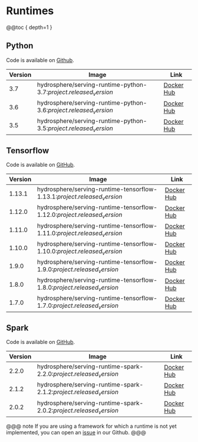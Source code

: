 # Runtimes

@@toc { depth=1 }

## Python

Code is available on [Github](https://github.com/Hydrospheredata/hydro-serving-python).

| Version | Image | Link |
| ------- | ----- | ---- |
| 3.7 | hydrosphere/serving-runtime-python-3.7:$project.released_version$ | [Docker Hub](https://hub.docker.com/r/hydrosphere/serving-runtime-python-3.7) |
| 3.6 | hydrosphere/serving-runtime-python-3.6:$project.released_version$ | [Docker Hub](https://hub.docker.com/r/hydrosphere/serving-runtime-python-3.6) |
| 3.5 | hydrosphere/serving-runtime-python-3.5:$project.released_version$ | [Docker Hub](https://hub.docker.com/r/hydrosphere/serving-runtime-python-3.5) |

## Tensorflow

Code is available on [GitHub](https://github.com/Hydrospheredata/hydro-serving-tensorflow).

| Version | Image | Link |
| ------- | ----- | ---- |
| 1.13.1 | hydrosphere/serving-runtime-tensorflow-1.13.1:$project.released_version$ | [Docker Hub](https://hub.docker.com/r/hydrosphere/serving-runtime-tensorflow-1.13.1) |
| 1.12.0 | hydrosphere/serving-runtime-tensorflow-1.12.0:$project.released_version$ | [Docker Hub](https://hub.docker.com/r/hydrosphere/serving-runtime-tensorflow-1.12.0) |
| 1.11.0 | hydrosphere/serving-runtime-tensorflow-1.11.0:$project.released_version$ | [Docker Hub](https://hub.docker.com/r/hydrosphere/serving-runtime-tensorflow-1.11.0) |
| 1.10.0 | hydrosphere/serving-runtime-tensorflow-1.10.0:$project.released_version$ | [Docker Hub](https://hub.docker.com/r/hydrosphere/serving-runtime-tensorflow-1.10.0) |
| 1.9.0 | hydrosphere/serving-runtime-tensorflow-1.9.0:$project.released_version$ | [Docker Hub](https://hub.docker.com/r/hydrosphere/serving-runtime-tensorflow-1.9.0) |
| 1.8.0 | hydrosphere/serving-runtime-tensorflow-1.8.0:$project.released_version$ | [Docker Hub](https://hub.docker.com/r/hydrosphere/serving-runtime-tensorflow-1.8.0) |
| 1.7.0 | hydrosphere/serving-runtime-tensorflow-1.7.0:$project.released_version$ | [Docker Hub](https://hub.docker.com/r/hydrosphere/serving-runtime-tensorflow-1.7.0) |

## Spark

Code is available on [GitHub](https://github.com/Hydrospheredata/hydro-serving-spark).

| Version | Image | Link |
| ------- | ----- | ---- |
| 2.2.0 | hydrosphere/serving-runtime-spark-2.2.0:$project.released_version$ | [Docker Hub](https://hub.docker.com/r/hydrosphere/serving-runtime-spark-2.2.0) |
| 2.1.2 | hydrosphere/serving-runtime-spark-2.1.2:$project.released_version$ | [Docker Hub](https://hub.docker.com/r/hydrosphere/serving-runtime-spark-2.1.2) |
| 2.0.2 | hydrosphere/serving-runtime-spark-2.0.2:$project.released_version$ | [Docker Hub](https://hub.docker.com/r/hydrosphere/serving-runtime-spark-2.0.2) |


@@@ note
If you are using a framework for which a runtime is not yet implemented, you 
can open an [issue][github-serving-new-issue] in our Github.
@@@

[github-serving-new-issue]: https://github.com/Hydrospheredata/hydro-serving/issues/new
